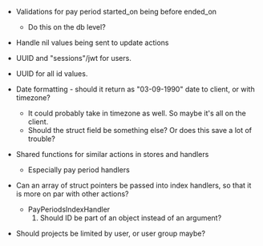 * Validations for pay period started_on being before ended_on
  - Do this on the db level?

* Handle nil values being sent to update actions

* UUID and "sessions"/jwt for users.

* UUID for all id values.

* Date formatting - should it return as "03-09-1990" date to client, or with timezone?
  - It could probably take in timezone as well. So maybe it's all on the client.
  - Should the struct field be something else? Or does this save a lot of trouble?

* Shared functions for similar actions in stores and handlers
  - Especially pay period handlers

* Can an array of struct pointers be passed into index handlers, so that it is more
on par with other actions?
  - PayPeriodsIndexHandler
    1. Should ID be part of an object instead of an argument?

* Should projects be limited by user, or user group maybe?

